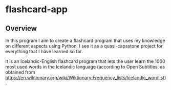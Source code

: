 # flashcard-app
## Overview
In this program I aim to create a flashcard program that uses my knowledge on different aspects using Python. I see it as a quasi-capsstone project for everything that I have learned so far.

It is an Icelandic-English flashcard program that lets the user learn the 1000 most used words in the Icelandic language (according to Open Subtitles, as obtained from https://en.wiktionary.org/wiki/Wiktionary:Frequency_lists/Icelandic_wordlist).



